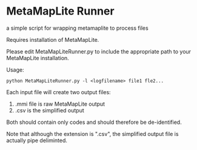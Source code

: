 # MetaMapLite Runner

a simple script for wrapping metamaplite to process files

Requires installation of MetaMapLite. 

Please edit MetaMapLiteRunner.py to include the appropriate path to your MetaMapLite installation.

Usage:

```
python MetaMapLiteRunner.py -l <logfilename> file1 fle2... 
```

Each input file will create two output files:

1. .mmi file is raw MetaMapLite output
2. .csv is the simplified output

Both should contain only codes and should therefore be de-identified.

Note that although the extension is ".csv", the simplified output file is actually pipe deliminted.
